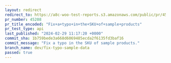 ```yaml
---
layout: redirect
redirect_to: https://a8c-woo-test-reports.s3.amazonaws.com/public/pr/45208/api/index.html
pr_number: 45208
pr_title_encoded: "Fix+a+typo+in+the+SKU+of+sample+products"
pr_test_type: api
last_published: "2024-02-29 11:17:20 +0000"
commit_sha: 1b759bede3a668d6069485ecda2f6135fd3baf16
commit_message: "Fix a typo in the SKU of sample products."
branch_name: dev/fix-typo-sample-data
passed: true
---
```

